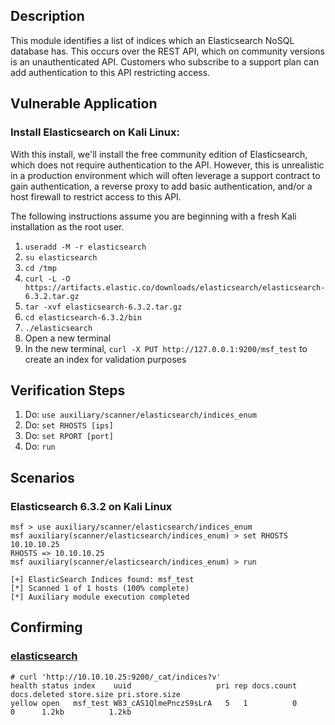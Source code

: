 ## Description
This module identifies a list of indices which an Elasticsearch NoSQL database has. This occurs over the REST API, which on community versions is an unauthenticated API. Customers who subscribe to a support plan can add authentication to this API restricting access.

## Vulnerable Application
### Install Elasticsearch on Kali Linux:
With this install, we'll install the free community edition of Elasticsearch, which does not require authentication to the API. However, this is unrealistic in a production environment which will often leverage a support contract to gain authentication, a reverse proxy to add basic authentication, and/or a host firewall to restrict access to this API.

The following instructions assume you are beginning with a fresh Kali installation as the root user.
1. `useradd -M -r elasticsearch`
2. `su elasticsearch`
3. `cd /tmp`
4. `curl -L -O https://artifacts.elastic.co/downloads/elasticsearch/elasticsearch-6.3.2.tar.gz`
5. `tar -xvf elasticsearch-6.3.2.tar.gz`
6. `cd elasticsearch-6.3.2/bin`
7. `./elasticsearch`
8. Open a new terminal
9. In the new terminal, `curl -X PUT http://127.0.0.1:9200/msf_test` to create an index for validation purposes

## Verification Steps
1. Do: `use auxiliary/scanner/elasticsearch/indices_enum`
2. Do: `set RHOSTS [ips]`
3. Do: `set RPORT [port]`
4. Do: `run`


## Scenarios
### Elasticsearch 6.3.2 on Kali Linux
```
msf > use auxiliary/scanner/elasticsearch/indices_enum
msf auxiliary(scanner/elasticsearch/indices_enum) > set RHOSTS 10.10.10.25
RHOSTS => 10.10.10.25
msf auxiliary(scanner/elasticsearch/indices_enum) > run

[+] ElasticSearch Indices found: msf_test
[*] Scanned 1 of 1 hosts (100% complete)
[*] Auxiliary module execution completed
```

## Confirming
### [elasticsearch](https://www.elastic.co/guide/en/elasticsearch/reference/current/_list_all_indices.html)
 ```
# curl 'http://10.10.10.25:9200/_cat/indices?v'
health status index    uuid                   pri rep docs.count docs.deleted store.size pri.store.size
yellow open   msf_test W83_cAS1QlmePnczS9sLrA   5   1          0            0      1.2kb          1.2kb
```
